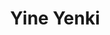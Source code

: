 ---
title:  "Yine Yenki"
metadate: "hide"
categories: [ Premium, UI, Graphics ]
image: "/assets/images/story6.jpg"
visit: "https://crmrkt.com/jVMvBb"
---